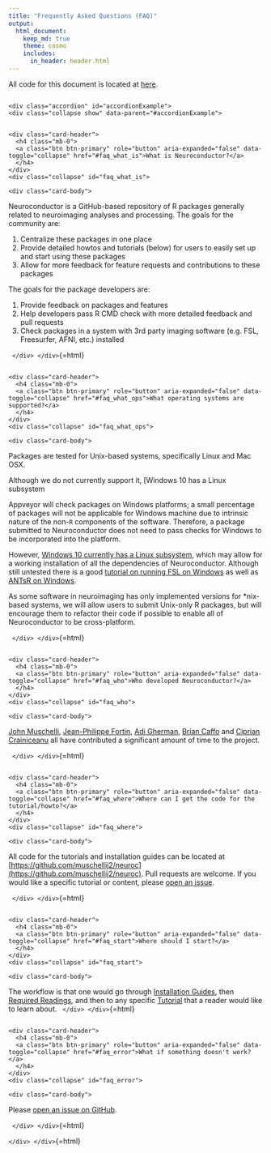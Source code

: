 ```yaml
---
title: "Frequently Asked Questions (FAQ)"
output: 
  html_document:
    keep_md: true
    theme: cosmo
    includes:
      in_header: header.html   
---
```



<link rel="stylesheet" href="https://stackpath.bootstrapcdn.com/bootstrap/4.1.3/css/bootstrap.min.css" integrity="sha384-MCw98/SFnGE8fJT3GXwEOngsV7Zt27NXFoaoApmYm81iuXoPkFOJwJ8ERdknLPMO" crossorigin="anonymous">
<script src="https://stackpath.bootstrapcdn.com/bootstrap/4.1.3/js/bootstrap.min.js" integrity="sha384-ChfqqxuZUCnJSK3+MXmPNIyE6ZbWh2IMqE241rYiqJxyMiZ6OW/JmZQ5stwEULTy" crossorigin="anonymous"></script>


All code for this document is located at [here](https://raw.githubusercontent.com/muschellij2/neuroc/master/faq/index.R).






```{=html}

<div class="accordion" id="accordionExample">
<div class="collapse show" data-parent="#accordionExample">
```



```{=html}

<div class="card-header">
  <h4 class="mb-0">
  <a class="btn btn-primary" role="button" aria-expanded="false" data-toggle="collapse" href="#faq_what_is">What is Neuroconductor?</a>
  </h4>
</div>
<div class="collapse" id="faq_what_is">

<div class="card-body">
```


<!-- ## What is Neuroconductor? -->

Neuroconductor is a GitHub-based repository of R packages generally related to neuroimaging analyses and processing.  The goals for the community are:

1.  Centralize these packages in one place
2.  Provide detailed howtos and tutorials (below) for users to easily set up and start using these packages
3.  Allow for more feedback for feature requests and contributions to these packages

The goals for the package developers are:

1. Provide feedback on packages and features
2. Help developers pass R CMD check with more detailed feedback and pull requests
3. Check packages in a system with 3rd party imaging software (e.g. FSL, Freesurfer, AFNI, etc.) installed

` </div> </div>`{=html}


```{=html}

<div class="card-header">
  <h4 class="mb-0">
  <a class="btn btn-primary" role="button" aria-expanded="false" data-toggle="collapse" href="#faq_what_ops">What operating systems are supported?</a>
  </h4>
</div>
<div class="collapse" id="faq_what_ops">

<div class="card-body">
```


Packages are tested for Unix-based systems, specifically Linux and Mac OSX. 

Although we do not currently support it, [Windows 10 has a Linux subsystem 

Appveyor will check packages on Windows platforms; a small percentage of packages will not be applicable for Windows machine due to intrinsic nature of the non-`R` components of the software.  Therefore, a package submitted to Neuroconductor does not need to pass checks for Windows to be incorporated into the platform.  

However, [Windows 10 currently has a Linux subsystem](https://msdn.microsoft.com/en-us/commandline/wsl/install_guide), which may allow for a working installation of all the dependencies of Neuroconductor.   Although still untested there is a good [tutorial on running FSL on Windows](http://www.nemotos.net/?p=1481) as well as [ANTsR on Windows](https://github.com/stnava/ANTsR/wiki/Installing-ANTsR-in-Windows-10-(along-with-FSL,-Rstudio,-Freesurfer,-etc)).  


As some software in neuroimaging has only implemented versions for *nix-based systems, we will allow users to submit Unix-only R packages, but will encourage them to refactor their code if possible to enable all of Neuroconductor to be cross-platform.


` </div> </div>`{=html}



```{=html}

<div class="card-header">
  <h4 class="mb-0">
  <a class="btn btn-primary" role="button" aria-expanded="false" data-toggle="collapse" href="#faq_who">Who developed Neuroconductor?</a>
  </h4>
</div>
<div class="collapse" id="faq_who">

<div class="card-body">
```


<!-- ## Who developed Neuroconductor? -->

[John Muschelli](http://johnmuschelli.com/), [Jean-Philippe Fortin](https://jfortinbiostats.com/), [Adi Gherman](http://www.jhsph.edu/faculty/directory/profile/3326/adrian-gherman), [Brian Caffo](http://www.bcaffo.com/) and [Ciprian Crainiceanu](http://www.biostat.jhsph.edu/~ccrainic/) all have contributed a significant amount of time to the project.

` </div> </div>`{=html}


```{=html}

<div class="card-header">
  <h4 class="mb-0">
  <a class="btn btn-primary" role="button" aria-expanded="false" data-toggle="collapse" href="#faq_where">Where can I get the code for the tutorial/howto?</a>
  </h4>
</div>
<div class="collapse" id="faq_where">

<div class="card-body">
```


<!-- ## Where can I get the code for the tutorial/howto? -->

All code for the tutorials and installation guides can be located at [https://github.com/muschellij2/neuroc](https://github.com/muschellij2/neuroc).  Pull requests are welcome.   If you would like a specific tutorial or content, please [open an issue](https://github.com/muschellij2/neuroc/issues).  

` </div> </div>`{=html}



```{=html}

<div class="card-header">
  <h4 class="mb-0">
  <a class="btn btn-primary" role="button" aria-expanded="false" data-toggle="collapse" href="#faq_start">Where should I start?</a>
  </h4>
</div>
<div class="collapse" id="faq_start">

<div class="card-body">
```


<!-- ## Where should I start? -->

The workflow is that one would go through [Installation Guides](../index.html), then [Required Readings](../index.html), and then to any specific [Tutorial](../index.html) that a reader would like to learn about. 
` </div> </div>`{=html}



```{=html}

<div class="card-header">
  <h4 class="mb-0">
  <a class="btn btn-primary" role="button" aria-expanded="false" data-toggle="collapse" href="#faq_error">What if something doesn't work?</a>
  </h4>
</div>
<div class="collapse" id="faq_error">

<div class="card-body">
```


Please [open an issue on GitHub](https://github.com/muschellij2/neuroc/issues).  

` </div> </div>`{=html}


`</div> </div>`{=html}
<!-- ## What if something doesn't work? -->

